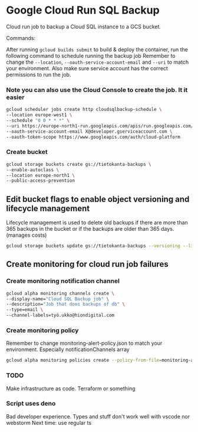 # Google Cloud Run SQL Backup

Cloud run job to backup a Cloud SQL instance to a GCS bucket.

Commands:

After running `gcloud builds submit` to build & deploy the container, run the following command to schedule running the backup job
Remember to change the `--location`, `--oauth-service-account-email` and `--uri` to match your environment.
Also make sure service account has the correct permissions to run the job.

### Note you can also use the Cloud Console to create the job. It it easier

```bash
gcloud scheduler jobs create http cloudsqlbackup-schedule \
--location europe-west1 \
--schedule "0 0 * * *" \
--uri https://europe-north1-run.googleapis.com/apis/run.googleapis.com/v1/namespaces/taikuri/jobs/cloudsqlbackup:run \
--oauth-service-account-email X@developer.gserviceaccount.com \
--oauth-token-scope https://www.googleapis.com/auth/cloud-platform
```

### Create bucket

```bash
gcloud storage buckets create gs://tietokanta-backups \
--enable-autoclass \
--location europe-north1 \
--public-access-prevention
```

## Edit bucket flags to enable object versioning and lifecycle management

Lifecycle management is used to delete old backups if there are more than 365 backups in the bucket
or if the backups are older than 365 days. (manages costs)

```bash
gcloud storage buckets update gs://tietokanta-backups --versioning --lifecycle-file bucket-lifecycle-config.json
```

## Create monitoring for cloud run job failures

### Create monitoring notification channel

```bash
gcloud alpha monitoring channels create \
--display-name="Cloud SQL Backup job" \
--description="Job that does backups of db" \
--type=email \
--channel-labels=työ.ukko@hiondigital.com
```

### Create monitoring policy

Remember to change monitoring-alert-policy.json to match your environment. Especially notificationChannels array

```bash
gcloud alpha monitoring policies create --policy-from-file=monitoring-alert-policy.json
```

### TODO

Make infrastructure as code. Terraform or something

### Script uses deno

Bad developer experience. Types and stuff don't work well with vscode nor webstorm
Next time: use regular ts
